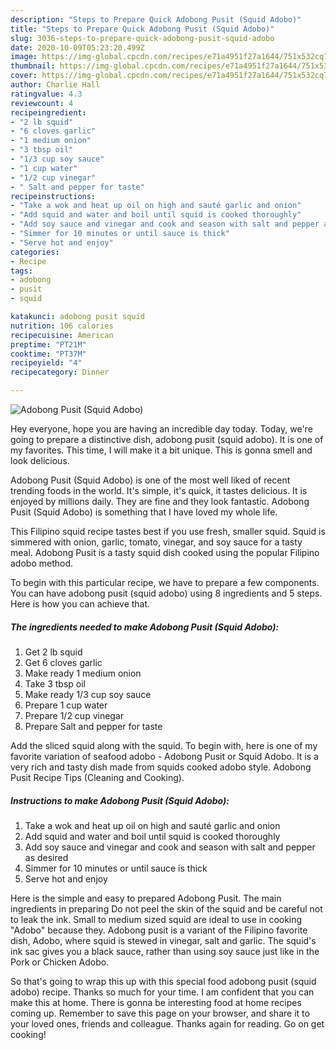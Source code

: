 ```yaml
---
description: "Steps to Prepare Quick Adobong Pusit (Squid Adobo)"
title: "Steps to Prepare Quick Adobong Pusit (Squid Adobo)"
slug: 3036-steps-to-prepare-quick-adobong-pusit-squid-adobo
date: 2020-10-09T05:23:20.499Z
image: https://img-global.cpcdn.com/recipes/e71a4951f27a1644/751x532cq70/adobong-pusit-squid-adobo-recipe-main-photo.jpg
thumbnail: https://img-global.cpcdn.com/recipes/e71a4951f27a1644/751x532cq70/adobong-pusit-squid-adobo-recipe-main-photo.jpg
cover: https://img-global.cpcdn.com/recipes/e71a4951f27a1644/751x532cq70/adobong-pusit-squid-adobo-recipe-main-photo.jpg
author: Charlie Hall
ratingvalue: 4.3
reviewcount: 4
recipeingredient:
- "2 lb squid"
- "6 cloves garlic"
- "1 medium onion"
- "3 tbsp oil"
- "1/3 cup soy sauce"
- "1 cup water"
- "1/2 cup vinegar"
- " Salt and pepper for taste"
recipeinstructions:
- "Take a wok and heat up oil on high and sauté garlic and onion"
- "Add squid and water and boil until squid is cooked thoroughly"
- "Add soy sauce and vinegar and cook and season with salt and pepper as desired"
- "Simmer for 10 minutes or until sauce is thick"
- "Serve hot and enjoy"
categories:
- Recipe
tags:
- adobong
- pusit
- squid

katakunci: adobong pusit squid 
nutrition: 106 calories
recipecuisine: American
preptime: "PT21M"
cooktime: "PT37M"
recipeyield: "4"
recipecategory: Dinner

---
```



![Adobong Pusit (Squid Adobo)](https://img-global.cpcdn.com/recipes/e71a4951f27a1644/751x532cq70/adobong-pusit-squid-adobo-recipe-main-photo.jpg)

Hey everyone, hope you are having an incredible day today. Today, we're going to prepare a distinctive dish, adobong pusit (squid adobo). It is one of my favorites. This time, I will make it a bit unique. This is gonna smell and look delicious.

Adobong Pusit (Squid Adobo) is one of the most well liked of recent trending foods in the world. It's simple, it's quick, it tastes delicious. It is enjoyed by millions daily. They are fine and they look fantastic. Adobong Pusit (Squid Adobo) is something that I have loved my whole life.

This Filipino squid recipe tastes best if you use fresh, smaller squid. Squid is simmered with onion, garlic, tomato, vinegar, and soy sauce for a tasty meal. Adobong Pusit is a tasty squid dish cooked using the popular Filipino adobo method.


To begin with this particular recipe, we have to prepare a few components. You can have adobong pusit (squid adobo) using 8 ingredients and 5 steps. Here is how you can achieve that.

<!--inarticleads1-->

##### The ingredients needed to make Adobong Pusit (Squid Adobo):

1. Get 2 lb squid
1. Get 6 cloves garlic
1. Make ready 1 medium onion
1. Take 3 tbsp oil
1. Make ready 1/3 cup soy sauce
1. Prepare 1 cup water
1. Prepare 1/2 cup vinegar
1. Prepare  Salt and pepper for taste


Add the sliced squid along with the squid. To begin with, here is one of my favorite variation of seafood adobo - Adobong Pusit or Squid Adobo. It is a very rich and tasty dish made from squids cooked adobo style. Adobong Pusit Recipe Tips (Cleaning and Cooking). 

<!--inarticleads2-->

##### Instructions to make Adobong Pusit (Squid Adobo):

1. Take a wok and heat up oil on high and sauté garlic and onion
1. Add squid and water and boil until squid is cooked thoroughly
1. Add soy sauce and vinegar and cook and season with salt and pepper as desired
1. Simmer for 10 minutes or until sauce is thick
1. Serve hot and enjoy


Here is the simple and easy to prepared Adobong Pusit. The main ingredients in preparing Do not peel the skin of the squid and be careful not to leak the ink. Small to medium sized squid are ideal to use in cooking &#34;Adobo&#34; because they. Adobong pusit is a variant of the Filipino favorite dish, Adobo, where squid is stewed in vinegar, salt and garlic. The squid&#39;s ink sac gives you a black sauce, rather than using soy sauce just like in the Pork or Chicken Adobo. 

So that's going to wrap this up with this special food adobong pusit (squid adobo) recipe. Thanks so much for your time. I am confident that you can make this at home. There is gonna be interesting food at home recipes coming up. Remember to save this page on your browser, and share it to your loved ones, friends and colleague. Thanks again for reading. Go on get cooking!
